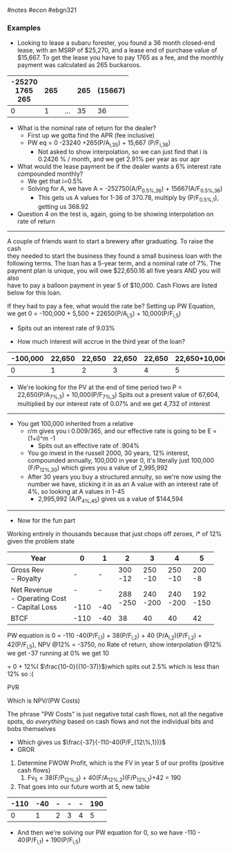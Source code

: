 #notes #econ #ebgn321

### Examples
- Looking to lease a subaru forester, you found a 36 month closed-end lease, with an MSRP of $25,270, and a lease end of purchase value of $15,667. To get the lease you have to pay 1765 as a fee, and the monthly payment was calculated as 265 buckaroos.

| -25270<br>1765<br>265 | 265 |     | 265 |  (15667) |
| --------------------- | --- | --- | --- | -------- |
| 0                     | 1   | ... | 35  | 36       |
- What is the nominal rate of return for the dealer?
	- First up we gotta find the APR (fee inclusive)
	- PW eq = 0 -23240 +265(P/A<sub>i,35</sub>) + 15,667 (P/F<sub>i,36</sub>)
		- Not asked to show interpolation, so we can just find that i is 0.2426 % / month, and we get 2.91% per year as our apr
- What would the lease payment be if the dealer wants a 6% interest rate compounded monthly?
	- We get that i=0.5%
	- Solving for A, we have A = -252750(A/P<sub>0.5%,36</sub>) + 15667(A/F<sub>0.5%,36</sub>)
		- This gets us A values for 1-36 of 370.78, multiply by (P/F<sub>0.5%,1</sub>), getting us 368.92
- Question 4 on the test is, again, going to be showing interpolation on rate of return
----
A couple of friends want to start a brewery after graduating. To raise the cash  
they needed to start the business they found a small business loan with the  
following terms. The loan has a 5-year term, and a nominal rate of 7%. The  
payment plan is unique, you will owe $22,650.16 all five years AND you will also  
have to pay a balloon payment in year 5 of $10,000. Cash Flows are listed  
below for this loan.  

If they had to pay a fee, what would the rate be?
Setting up PW Equation, we get 
0 = -100,000 + 5,500 + 22650(P/A<sub>i,5</sub>) + 10,000(P/F<sub>i,5</sub>)
- Spits out an interest rate of 9.03%

- How much interest will accrue in the third year of the loan?


| -100,000 | 22,650 | 22,650 | 22,650 | 22,650 | 22,650+10,000 |
| -------- | ------ | ------ | ------ | ------ | ------------- |
| 0        | 1      | 2      | 3      | 4      | 5             |
- We're looking for the PV at the end of time period two
P = 22,650(P/A<sub>7%,3</sub>) + 10,000(P/F<sub>7%,3</sub>)
Spits out a present value of 67,604, multiplied by our interest rate of 0.07% and we get 4,732 of interest

----
- You get 100,000 inherited from a relative
	- r/m gives you i 0.009/365, and our effective rate is going to be E = (1+i)^m -1
		- Spits out an effective rate of .904%
	- You go invest in the russell 2000, 30 years, 12% interest, compounded annually, 100,000 in year 0, it's literally just 100,000 (F/P<sub>12%,30</sub>) which gives you a value of 2,995,992
	- After 30 years you buy a structured annuity, so we're now using the number we have, sticking it in as an A value with an interest rate of 4%, so looking at A values in 1-45
		- 2,995,992 (A/P<sub>4%,45</sub>) gives us a value of $144,594
-----
- Now for the fun part

Working entirely in thousands because that just chops off zeroes, i* of 12% given the problem state

| Year                                                | 0             | 1            | 2           | 3           | 4           | 5           |
| --------------------------------------------------- | ------------- | ------------ | ----------- | ----------- | ----------- | ----------- |
| Gross Rev<br>\- Royalty                             | -             | -            | 300<br>-12  | 250<br>-10  | 250<br>-10  | 200<br>-8   |
| Net Revenue<br>\- Operating Cost<br>\- Capital Loss | -<br><br>-110 | -<br><br>-40 | 288<br>-250 | 240<br>-200 | 240<br>-200 | 192<br>-150 |
| BTCF                                                | -110          | -40          | 38          | 40          | 40          | 42          |
PW equation is 0 = -110 -40(P/F<sub>i,1</sub>) + 38(P/F<sub>i,2</sub>) + 40 (P/A<sub>i,2</sub>)(P/F<sub>i,2</sub>) + 42(P/F<sub>i,5</sub>), 
NPV @12% = -3750, no
Rate of return, show interpolation
@12% we get -37
running at 0% we get 10

= 0 + 12%( $\frac{10-0}{(10-37)}$)which spits out 2.5% which is less than 12% so :(

PVR

Which is NPV/(PW Costs)

The phrase "PW Costs" is just negative total cash flows, not all the negative spots, do *everything* based on cash flows and not the individual bits and bobs themselves

- Which gives us $\frac{-37}{-110-40(P/F_{12\%,1})}$
- GROR
1. Determine FWOW Profit, which is the FV in year 5 of our profits (positive cash flows)
	1. Fv<sub>5</sub> = 38(F/P<sub>12%,3</sub>) + 40(F/A<sub>12%,2</sub>)(F/P<sub>12%,1</sub>)+42 = 190
2. That goes into our future worth at 5, new table

| -110 | -40 | -   | -   | -   | 190 |
| ---- | --- | --- | --- | --- | --- |
| 0    | 1   | 2   | 3   | 4   | 5   |
- And then we're solving our PW equation for 0, so we have -110 - 40(P/F<sub>i,1</sub>) + 190(P/F<sub>i,5</sub>)